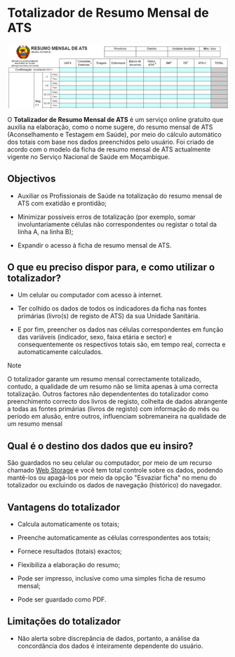 # Totalizador de Resumo Mensal de ATS

![Trecho do Totalizador do Resumo Mensal de ATS](imagens/totalizador-de-resumo-mensal-de-ats.png)

O **Totalizador de Resumo Mensal de ATS** é um serviço online gratuito que auxilia na elaboração, como o nome sugere, do resumo mensal de ATS (Aconselhamento e Testagem em Saúde), por meio do cálculo automático dos totais com base nos dados preenchidos pelo usuário. Foi criado de acordo com o modelo da ficha de resumo mensal de ATS actualmente vigente no Serviço Nacional de Saúde em Moçambique.


## Objectivos

* Auxiliar os Profissionais de Saúde na totalização do resumo mensal de ATS com exatidão e prontidão;

* Minimizar possíveis erros de totalização (por exemplo, somar involuntariamente células não correspondentes ou registar o total da linha A, na linha B);

* Expandir o acesso à ficha de resumo mensal de ATS.


## O que eu preciso dispor para, e como utilizar o totalizador?

* Um celular ou computador com acesso à internet.

* Ter colhido os dados de todos os indicadores da ficha nas fontes primárias (livro(s) de registo de ATS) da sua Unidade Sanitária.

* E por fim, preencher os dados nas células correspondentes em função das variáveis (indicador, sexo, faixa etária e sector) e consequentemente os respectivos totais são, em tempo real, correcta e automaticamente calculados.


>[!NOTE]
>
> O totalizador garante um resumo mensal correctamente totalizado, contudo, a qualidade de um resumo não se limita apenas à uma correcta totalização. Outros factores não dependententes do totalizador como preenchimento correcto dos livros de registo, colheita de dados abrangente a todas as fontes primárias (livros de registo) com informação do mês ou período em alusão, entre outros, influenciam sobremaneira na qualidade de um resumo mensal


## Qual é o destino dos dados que eu insiro?

São guardados no seu celular ou computador, por meio de um recurso chamado [Web Storage](https://developer.mozilla.org/pt-BR/docs/Web/API/Web_Storage_API) e você tem total controle sobre os dados, podendo mantê-los ou apagá-los por meio da opção "Esvaziar ficha" no menu do totalizador ou excluindo os dados de navegação (histórico) do navegador.


## Vantagens do totalizador

* Calcula automaticamente os totais;

* Preenche automaticamente as células correspondentes aos totais;

* Fornece resultados (totais) exactos;

* Flexibiliza a elaboração do resumo;

* Pode ser impresso, inclusíve como uma simples ficha de resumo mensal;

* Pode ser guardado como PDF.


## Limitações do totalizador

* Não alerta sobre discrepância de dados, portanto, a análise da concordância dos dados é inteiramente dependente do usuário.